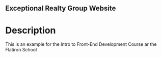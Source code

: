 Exceptional Realty Group Website
---

# Description

This is an example for the Intro to Front-End  Development Course ar 
the Flatiron School